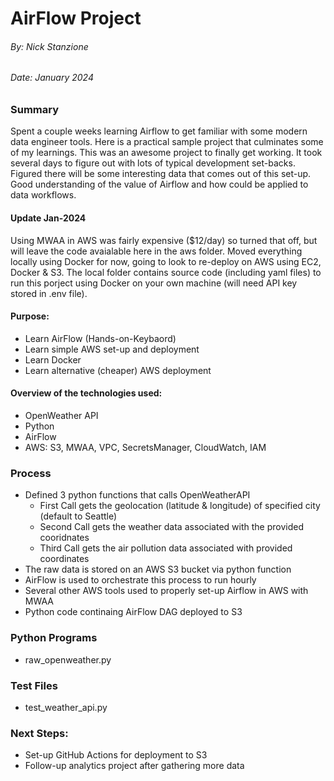 # AirFlow Project
###### By: Nick Stanzione
###### Date: January 2024

### Summary
Spent a couple weeks learning Airflow to get familiar with some modern data engineer tools. Here is a practical sample project that culminates some of my learnings. This was an awesome project to finally get working. It took several days to figure out with lots of typical development set-backs. Figured there will be some interesting data that comes out of this set-up. Good understanding of the value of Airflow and how could be applied to data workflows.

#### Update Jan-2024
Using MWAA in AWS was fairly expensive ($12/day) so turned that off, but will leave the code avaialable here in the aws folder.
Moved everything locally using Docker for now, going to look to re-deploy on AWS using EC2, Docker & S3.
The local folder contains source code (including yaml files) to run this porject using Docker on your own machine (will need API key stored in .env file).  

#### Purpose: 
- Learn AirFlow (Hands-on-Keybaord)
- Learn simple AWS set-up and deployment
- Learn Docker
- Learn alternative (cheaper) AWS deployment

#### Overview of the technologies used:
- OpenWeather API
- Python
- AirFlow 
- AWS: S3, MWAA, VPC, SecretsManager, CloudWatch, IAM 

### Process
- Defined 3 python functions that calls OpenWeatherAPI
   - First Call gets the geolocation (latitude & longitude) of specified city (default to Seattle)
   - Second Call gets the weather data associated with the provided cooridnates
   - Third Call gets the air pollution data associated with provided coordinates
- The raw data is stored on an AWS S3 bucket via python function
- AirFlow is used to orchestrate this process to run hourly
- Several other AWS tools used to properly set-up Airflow in AWS with MWAA
- Python code continaing AirFlow DAG deployed to S3

### Python Programs
- raw_openweather.py

### Test Files
- test_weather_api.py

### Next Steps:
- Set-up GitHub Actions for deployment to S3 
- Follow-up analytics project after gathering more data

